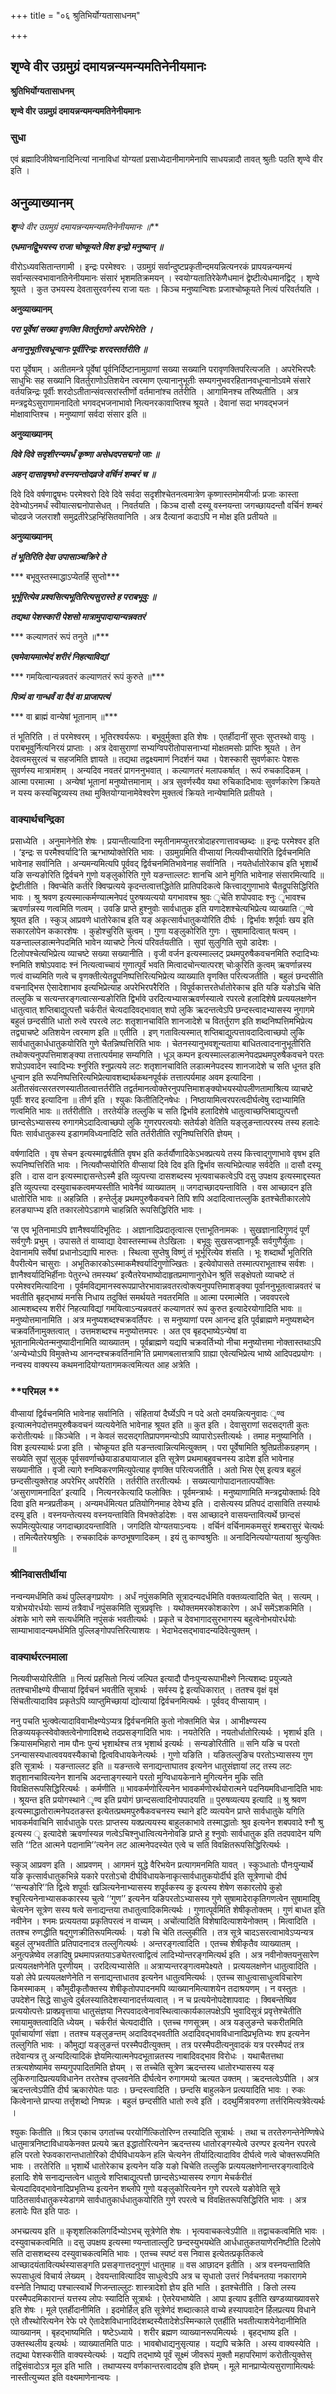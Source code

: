 +++
title = "०६ श्रुतिभिर्योग्यतासाधनम्"

+++


## शृण्वे वीर उग्रमुग्रं दमायन्नन्यमन्यमतिनेनीयमानः

**श्रुतिभिर्योग्यतासाधनम्**

**शृण्वे वीर उग्रमुग्रं दमायन्नन्यमन्यमतिनेनीयमानः**

### **सुधा**

एवं ब्रह्मादिजीवेष्वनादिनित्यां नानाविधां योग्यतां प्रसाध्येदानीमागमेनापि साधयन्नादौ तावत् श्रुतीः पठति शृण्वे वीर इति ।

## **अनुव्याख्यानम्**

***शृ**ण्वे वीर उग्रमुग्रं दमायन्नन्यमन्यमतिनेनीयमानः ॥***

***एधमानद्विुभयस्य राजा चोष्कूयते विश इन्द्रो मनुष्यान् ॥***

वीरोऽध्यवसितान्तगामी । इन्द्रः परमेश्वरः । उग्रमुग्रं सर्वान्दुष्टप्रकृतीन्दमयन्नित्यनरकं प्रापयन्नन्यमन्यं सर्वान्सत्स्वभावानतिनेनीयमानः संसारं भृशमतिक्रमयन् । स्वयोग्यतातिरेकेणैधमानं द्वेष्टीत्येधमानद्विट् । शृण्वे श्रूयते । कुत उभयस्य देवतासुरवर्गस्य राजा यतः । किञ्च मनुष्यान्विशः प्रजाश्चोष्कूयते नित्यं परिवर्तयति ।

**अनुव्याख्यानम्**

***परा पूर्वेषां सख्या वृणक्ति वितर्तुराणो अपरेभिरेति ।***

***अनानुभूतीरवधून्वानः पूर्वीरिन्द्रः शरदस्तर्तरीति ॥***

परा पूर्वेषाम् । अतीतमन्त्रे पूर्वेषां पूर्वनिर्दिष्टानामुग्राणां सख्या सख्यानि परावृणक्तिपरित्यजति । अपरेभिरपरैः साधुभिः सह सख्यानि वितर्तुराणोऽतिशयेन त्वरमाण एत्यानानुभूतीः सम्यगनुभवरहितानवधून्वानोऽवमे संसारे वर्तयन्निन्द्रः पूर्वीः शरदोऽतीतान्संवत्सरांस्तीर्णो वर्तमानांश्च तर्तरीति । आगामिनश्च तरिष्यतीति । अत्र मन्त्रद्वयेऽसुराणामनादितो भगवद्भजनाभावो नित्यनरकावाप्तिश्च श्रूयते । देवानां सदा भगवद्भजनं मोक्षावाप्तिश्च । मनुष्याणां सर्वदा संसार इति ॥

**अनुव्याख्यानम्**

***दिवे दिवे सदृशीरन्यमर्धं कृष्णा असेधदपसद्मनो जाः ॥***

***अहन् दासावृषभो वस्नयन्तोदव्रजे वर्चिनं शम्बरं च ॥***

दिवे दिवे वर्षणाद्वृषभः परमेश्वरो दिवे दिवे सर्वदा सदृशीश्चेतनत्वमात्रेण कृष्णास्तमोमयीर्जाः प्रजाः कास्ता देवेभ्योऽनमर्धं स्वीयात्सद्मनोपासेधत् । निवर्तयति । किञ्च दासौ दस्यू वस्नयन्ता जगच्छायदन्तौ वर्चिनं शम्बरं चोदव्रजे जलराशौ समुद्रतीरेऽहन्हिंसितवानिति । अत्र दैत्यानां कदाऽपि न मोक्ष इति प्रतीयते ॥

**अनुव्याख्यानम्**

***तं भूतिरिति देवा उपासाञ्चक्रिरे ते***

*** बभूवुस्तस्माद्धाऽप्येतर्हि सुप्तो***

***भूर्भूरित्येव प्रश्वसित्यभूतिरित्यसुरास्ते ह पराबभूवुः ॥***

***तद्यथा पेशस्कारी पेशसो मात्रामुपादायान्यन्नवतरं***

*** कल्याणतरं रूपं तनुते ॥***

***एवमेवायमात्मेदं शरीरं निहत्याविद्यां***

*** गमयित्वान्यन्नवतरं कल्याणतरं रूपं कुरुते ॥***

***पित्र्यं वा गान्धर्वं वा दैवं वा प्राजापत्यं***

*** वा ब्राह्मं वान्येषां भूतानाम् ॥***

तं भूतिरिति । तं परमेश्वरम् । भूतिरश्वर्यरूपः । बभूवुर्मुक्ता इति शेषः । एतर्हीदानीं सुप्तः सुप्तस्थो वायुः । पराबभूवुर्नित्यनिरयं प्राप्ताः । अत्र देवासुराणां सभ्यग्विपरीतोपासनाभ्यां मोक्षतमसोः प्राप्तिः श्रूयते । तेन देवत्वमसुरत्वं च सहजमिति ज्ञायते ॥ तद्यथा तद्वक्ष्यमाणं निदर्शनं यथा । पेशस्कारी सुवर्णकारः पेशसः सुवर्णस्य मात्रामंशम् । अन्यदिव नवतरं प्रागननुभवात् । कल्याणतरं मलापकर्षात् । रूपं रुचकादिकम् । आत्मा परमात्मा । अन्येषां भूतानां मनुष्योत्तमानाम् । अत्र सुवर्णस्यैव यथा रुचिकादिभावः सुवर्णकारेण क्रियते न यस्य कस्यचिद्द्रव्यस्य तथा मुक्तियोग्यानामेवेश्वरेण मुक्तत्वं क्रियते नान्येषामिति प्रतीयते ।

### **वाक्यार्थचन्द्रिका**

प्रसाध्येति । अनुमानेनेति शेषः । प्रयान्तीत्यादिना स्मृतीनामप्युत्तरत्रोदाहरणात्तावच्छब्दः ॥ इन्द्रः परमेश्वर इति । ‘इन्द्रः स परमैश्वर्यादि’ति ऋग्भाष्योक्तेरिति भावः । उग्रमुग्रमिति वीप्सायां नित्यवीप्सयोरिति द्विर्वचनमिति भावेनाह सर्वानिति । अन्यमन्यमित्यपि पूर्ववद् द्विर्वचनमितिभावेनाह सर्वानिति । नयतेर्धातोरेकाच इति भृशार्थे यङि सन्यङोरिति द्विर्वचने गुणो यङ्लुकोरिति गुणे यङन्ताल्लटः शानचि आने मुगिति भावेनाह संसारमित्यादि ॥ द्वेष्टीतीति । क्विप्चेति कर्तरि क्विप्प्रत्यये कृदन्तत्वात्तद्धितेति प्रातिपदिकत्वे कित्त्वाद्गुणाभावे चैतद्रूपसिद्धिरिति भावः । श्रु श्रवण इत्यस्मात्कर्मण्यात्मनेपदं पुरुषव्यत्ययो यगभावश्च श्रुवः ृचेति शपोपवादः श्नुः ृभावश्च ऋवर्णान्नस्य णत्वमिति णत्वम् । उवङि प्राप्ते हुश्नुवोः सार्वधातुक इति यणादेशश्चेत्यभिप्रेत्य व्याख्याति ृण्वे श्रूयत इति । स्कुञ् आप्रवणे धातोरेकाच इति यङ् अकृत्सार्वधातुकयोरिति दीर्घः । द्विर्भावः शर्पूर्वाः खय इति सकारलोपेन ककारशेषः । कुहोश्चुरिति चुत्वम् । गुणा यङ्लुकोरिति गुणः । सुषामादित्वात् षत्वम् । यङन्ताल्लडात्मनेपदमिति भावेन व्याचष्टे नित्यं परिवर्तयतीति । सुपां सुलुगिति सुपो डादेशः । टिलोपश्चेत्यभिप्रेत्य व्याचष्टे सख्या सख्यानीति । वृजी वर्जन इत्यस्माल्लट् प्रथमपुरुषैकवचनमिति रुदादिभ्यः श्नमिति शषोऽपवादः श्नं नित्यत्वाच्चायं गुणात्पूर्वं भवति मित्वादचोन्त्यात्परश् चोःकुरिति कुत्वम् ऋवर्णान्नस्य णत्वं वाच्यमिति णत्वे च वृणक्तीत्येतद्रूपनिष्पत्तिरित्यभिप्रेत्य व्याख्याति वृणक्ति परित्यजतीति । बहुलं छन्दसीति वचनाद्भिस ऐसादेशाभाव इत्यभिप्रेत्याह अपरेभिरपरैरिति । विपूर्वकात्तरतेर्धातोरेकाच इति यङि यङोऽचि चेति तल्लुकि च सत्यन्तरङ्गत्वात्सन्यङोरिति द्विर्भावे उरदित्यभ्यासऋवर्णस्यात्वे रपरत्वे हलादिशेषे प्रत्ययलक्षणेन धातुत्वात् शप्तिबाद्युत्पत्तौ चर्करीतं चेत्यदादिवद्भावात् शपो लुकि ऋदन्तत्वेऽपि छन्दस्त्वादभ्यासस्य नुगागमे बहुलं छन्दसीति धातो रुत्वे रपरत्वे लटः शतृशानचाविति शानजादेशे च वितर्तुराण इति शब्दनिष्पत्तिमभिप्रेत्य तद्व्याचष्टे अतिशयेन त्वरमाण इति ॥ एतीति । इण् गतावित्यस्मात् शप्तिबाद्युत्पत्तावदादित्वाच्छपो लुकि सार्वधातुकार्धधातुकयोरिति गुणे चैतन्निष्पत्तिरिति भावः । चेतनस्यानुभवशून्यताया बाधितत्वादनानुभूतीरिति तथोक्त्यनुपपत्तिमाशङ्क्या तत्तात्पर्यमाह सम्यगिति । धूञ् कम्पन इत्यस्माल्लडात्मनेपदप्रथमपुरुषैकवचने परतः शपोऽपवादेन स्वादिभ्यः श्नुरिति श्नुप्रत्यये लटः शतृशानचाविति लडात्मनेपदस्य शानजादेशे च सति धूनत इति धुन्वान इति रूपनिष्पत्तिरित्यभिप्रेत्यावशब्दार्थकथनपूर्वकं तत्तात्पर्यमाह अवम इत्यादिना । अतीतसंवत्सरतरणस्यातीतत्वात्तर्तरीति तद्वर्तमानत्वोक्तेरनुपपत्तिमाशङ्क्योभयस्योपलीणतामाश्रित्य व्याचष्टे पूर्वीः शरद इत्यादिना ॥ तीर्ण इति । श्युकः कितीतिट्निषेधः । निष्ठायामित्वरपरत्वदीर्घत्वेषु रदाभ्यामिति णत्वमिति भावः ॥ तर्तरीतीति । तरतेर्यङि तल्लुकि च सति द्विर्भावे हलादिशेषे धातुत्वाच्छप्तिबाद्युत्पत्तौ छान्दसेऽभ्यासस्य रुगागमेऽदादित्वाच्छपो लुकि गुणरपरत्वयोः सतेर्यङो वेतिति यङ्लुङन्तात्परस्य तस्य हलादेः पितः सार्वधातुकस्य इडागमविध्यनादिटि सति तर्तरीतीति रपूनिष्पत्तिरिति ज्ञेयम् ।

वर्षणादिति । वृष सेचन इत्यस्माद्वर्षतीति वृषभ इति कर्तर्यौणादिकेऽभक्प्रत्यये तस्य कित्त्वाद्गुणाभावे वृषभ इति रूपनिष्पत्तिरिति भावः । नित्यवौप्सयोरिति वीप्सायां दिवे दिव इति द्विर्भाव सत्यभिप्रेत्याह सर्वदेति ॥ दासौ दस्यू इति । दास दान इत्यस्माद्दासन्तेऽस्मै इति व्युत्पत्त्या दासशब्दस्य भृत्यवाचकत्वेऽपि दसु उपक्षय इत्यस्माद्दस्यत इति व्युत्पत्त्या दस्युवाचकत्वमप्यस्तीति भावेनैवं व्याख्यातम् ॥ जगदाच्छादयन्ताविति । वस आच्छादन इति धातोरिति भावः ॥ अहन्निति । हन्तेर्लुङ् प्रथमपुरुषैकवचने तिपि शपि अदादित्वात्तल्लुकि इतश्चेतीकारलोपे हलङ्याप्भ्य इति तकारलोपेऽडागमे चाहन्निति रूपसिद्धिरिति भावः ।

‘स एव भूतिनामाऽपि ज्ञानैश्वर्यादिभूतिदः । अज्ञानादिप्रदातृत्वात्स एत्ताभूतिनामकः । सुखज्ञानादिगुणदं पूर्णं सर्वगुणैः प्रभुम् । उपासते तं वाय्वाद्या देवास्तस्माच्च तेऽखिलाः । बभूवुः सुखसज्ज्ञानपूर्वैः सर्वगुणैर्युताः । देवानामपि सर्वेषां प्रधानोऽद्यापि मारुतः । स्थित्वा सुप्तेषु विष्णुं तं भूर्भूरित्येव शंसति । भूः शब्दार्थो भूतिरिति वैपरीत्येन चासुराः । अभूतिकारकोऽस्माकमैश्वर्यादिगुणोज्खितः । इत्येवोपासते तस्मात्पराभूताश्च सर्वशः । ज्ञानैश्वर्यादिभिर्हीनाः पेतुरन्धे तमस्यथ’ इत्यैतरेयभाष्योदाहृतप्रमाणानुरोधेन श्रुतिं सङ्क्षेपतो व्याचष्टे तं परमेश्वरमित्यादिना । पूर्वमविद्यमानस्वरूपप्राप्तेरभावान्नवतरत्वोक्त्यनुपपत्तिमाशङ्क्या पूर्वाननुभूतत्वान्नवतरं च भवतीति बृहद्भाष्यं मनसि निधाय तदुक्तिं समर्थयते नवतरमिति ॥ आत्मा परमात्मेति । जववपरत्वे आत्मशब्दस्य शरीरं निहत्याविद्यां गमयित्वाऽन्यन्नवतरं कल्याणतरं रूपं कुरुत इत्यादेरयोगादिति भावः ॥ मनुष्योत्तमानामिति । अत्र मनुष्यशब्दश्चक्रवर्तिपरः । स मनुष्याणां परम आनन्द इति पूर्वब्राह्मणे मनुष्यशब्देन चक्रवर्तिनामुक्तत्वात् । उत्तमशब्दश्च मनुष्योत्तमपरः । अत एव बृहद्भाष्येऽन्येषां वा भूतानामित्येतन्मनुष्यादीनामिति व्याख्यातम् । पूर्वब्राह्मणे यद्यपि चक्रवर्तिभ्यो नीचा मनुष्योत्तमा नोक्तास्तथाऽपि ‘अन्येभ्योऽपि विमुक्तेभ्य आनन्दश्चक्रवर्तिनामि’ति प्रमाणबलात्तत्रापि ग्राह्या एवेत्यभिप्रेत्य भाष्ये आदिपदप्रयोगः । नन्वस्य वाक्यस्य कथमनादियोग्यतागमकत्वमित्यत आह अत्रेति ।

### **परिमल **

वीप्सायां द्विर्वचनमिति भावेनाह सर्वानिति । संहितायां दैर्घ्येऽपि न पदे अतो दमयन्नित्यनुवादः ृण्व इत्यात्मनेपदोत्तमपुरुषैकवचनं व्यत्ययेनेति भावेनाह श्रूयत इति ॥ कुत इति । देवासुराणां सदसद्गती कुतः करोतीत्यर्थः ॥ किञ्चेति । न केवलं सदसद्गतिप्रापणमन्योऽपि व्यापारोऽस्तीत्यर्थः । तमाह मनुष्यानिति । विश इत्यस्यार्थः प्रजा इति । चोष्कूयत इति यङन्तत्वान्नित्यमित्युक्तम् । परा पूर्वेषामिति श्रुतिप्रतीकग्रहणम् । सख्येति सुपां सुलुक् पूर्वसवर्णाच्छेयाडाड्यायाजाल इति सूत्रेण प्रथमाबहुवचनस्य डादेश इति भावेनाह सख्यानीति । वृजी त्यागे श्नम्विकरणमित्युपेत्याह वृणक्ति परित्यजतीति । अतो भिस ऐस् इत्यत्र बहुलं छन्दसीत्युक्तेराह अपरेभिर् अपरैरिति । तर्तरीति तरतीत्यर्थः । सख्यत्यागोपादानतात्पर्योक्तिः ‘असुराणामनादित’ इत्यादि । नित्यनरकेत्यादि फलोक्तिः । पूर्वमन्त्रार्थः । मनुष्याणामिति मन्त्रद्वयोक्तार्थः दिवे दिवा इति मन्त्रप्रतीकम् । अन्यमर्धमित्यत प्रतियोगिनमाह देवेभ्य इति । दासेत्यस्य प्रतिपदं दासाविति तस्यार्थः दस्यू इति । वस्नयन्तेत्यस्य वस्नयन्ताविति विभक्तेर्डादेशः । वस आच्छादने वासयन्तावित्यर्थे छान्दसं रूपमित्युपेत्याह जगदाच्छादयन्ताविति । जगदिति योग्यतयाऽन्वयः । वर्चिनं वर्चिनामकमसुरं शम्बरासुरं चेत्यर्थः । तमित्यैतरेयश्रुतिः । रुचकादिकं कण्ठभूषणादिकम् । इयं तु काण्वश्रुतिः ॥ अनादिनित्ययोग्यतायां श्रुत्युक्तिः ॥

### **श्रीनिवासतीर्थीया**

नन्वन्यमर्धमिति कथं पुल्लिङ्गप्रयोगः । अर्धं नपुंसकमिति सूत्रादन्यदर्धमिति वक्तव्यत्वादिति चेत् । सत्यम् । यत्रोभयोरर्धयोः साम्यं तत्रैवार्धं नपुंसकमिति सूत्रप्रवृत्तिः । यथोक्तममरकोशकारेण । अर्धं समेंऽशकमिति । अंशके भागे समे सत्यर्धमिति नपुंसकं भवतीत्यर्थः । प्रकृते च देवभागादसुरभागस्य बहुत्वेनोभयोरर्धयोः साम्याभावादन्यमर्धमिति पुल्लिङ्गोपपत्तिरित्याशयः । भेदाभेदसद्भावादन्यदिवेत्युक्तम् ।

### **वाक्यार्थरत्नमाला**

नित्यवीप्सयोरितीति ॥ नित्यं प्रहसितो नित्यं जल्पित इत्यादौ पौनःपुन्यरूपाभीक्ष्णे नित्यशब्दः प्रयुज्यते ततश्चाभीक्ष्ण्ये वीप्सायां द्विर्वचनं भवतीति सूत्रार्थः । सर्वस्य द्वे इत्यधिकारात् । ततश्च वृक्षं वृक्षं सिंचतीत्यादाविव प्रकृतेऽपि व्याप्तुमिच्छायां द्योत्यायां द्विर्वचनमित्यर्थः । पूर्ववद् वीप्सायाम् ।

ननु पचति भुत्क्वेत्यादाविवाभीक्ष्ण्येऽप्यत्र द्विर्वचनमिति कुतो नोक्तमिति चेन्न । आभीक्ष्ण्यस्य तिङव्ययकृत्स्वेवोक्तत्वेनोणादिशब्दे तदप्रसङ्गादिति भावः । नयतेरिति । नयतोर्धातोरित्यर्थः । भृशार्थ इति । क्रियासमभिहारो नाम पौनः पुन्यं भृशार्थश्च तत्र भृशार्थ इत्यर्थः । सन्यङोरितीति ॥ सनि यङि च परतो ऽनन्यासस्यधात्ववयवस्यैकाचो द्वित्वविधायकेनेत्यर्थः । गुणो यङिति । यङितल्लुङिच परतोऽभ्यासस्य गुण इति सूत्रार्थः । यङन्ताल्लट इति ॥ यङन्तत्वे सनाद्यन्ताघातव इत्यनेन धातुसंज्ञायां लट् तस्य लटः शतृशानचावित्यनेन शानचि अदन्ताङ्गस्याने परतो मुग्विधायकेनाने मुगित्यनेन मुकि सति विवक्षितरूपसिद्धिरित्यर्थः । कर्मणीति ॥ भावकर्मणोरित्यनेन भावकर्मणोरर्थयोरात्मने पदनियमविधानादिति भावः । श्रूयन्त इति प्रयोगस्थाने ृण्व इति प्रयोगं छान्दसत्वादिनोपपादयति ॥ पुरुषव्यत्यय इत्यादि ॥ श्रु श्रवण इत्यस्माद्धातोरात्मनेपदतङस्त इत्येतत्प्रथमपुरुषैकवचनस्य स्थाने इटि व्यत्ययेन प्राप्ते सार्वधातुके यगिति भावकर्मवाचिनि सार्वधातुके परतः प्राप्तस्य यक्प्रत्ययस्य बाहुलकाभावे तस्माद्धातोः श्रुव इत्यनेन शबपवादे श्नौ श्रु इत्यस्य ृ इत्यादेशे ऋवर्णास्यन्न णत्वेऽचिश्नुधात्वित्यनेनोवङि प्राप्ते हु श्नुवोः सार्वधातुक इति तदपवादेन यणि सति ‘‘टित आत्मने पदानामि’’त्यनेन लट आत्मनेपदस्येत एत्वे च सति विवक्षितरूपसिद्धिरित्यर्थः ।

स्कुञ् आप्रवण इति । आप्रवणम् । आगमनं युद्धे वैरिभयेन प्रत्यागमनमिति यावत् । स्कुञ्धातोः पौनःपुन्यार्थे यङि कृत्सार्वधातुकभिन्ने यकारे परतोऽचो दीर्घविधायकेनाकृत्सार्वधातुकयोर्दीर्घ इति सूत्रेणाचो दीर्घ ‘‘सन्यङोरि’’ति द्वित्वे शपूर्वाः खञित्यनेनाभ्यासस्य शपूर्वकस्य कु इत्यस्य शेषेण सकारलोपे कुहो श्चुरित्यनेनाभ्यासककारस्य चुत्वे ‘‘गुण’’ इत्यनेन यङिपरतोऽभ्यासस्य गुणे सुषामादेराकृतिगणत्वेन सुषामादिषु चेत्यनेन सूत्रेण सस्य षत्वे सनाद्यन्तया तधातुत्वादिकमित्यर्थः । गुणात्पूर्वमिति शेषीकृतोक्तम् । गुणं बाधत इति नवीनेन । श्नमः प्रत्ययतया प्रकृतिपरत्वं न वाच्यम् । अचोंत्यादिति विशेषादित्याशयेनोक्तम् । मित्वादिति । ततश्च रुणद्धीति षद्गुणक्रीतिरूपमित्यर्थः । यङो चि चेति तल्लुकीति । तत्र सूत्रे चादऽसरत्वाभावेऽप्यन्यत्र बहुलं लुग्भवतीति प्रतिपादनादत्र तल्लुगित्यर्थः । अन्तरङ्गत्वादिति । एतच्च शेषीकृतैव व्याख्यातम् । अनुत्पन्नेष्वेव लङादिषु प्रथमापन्नतयाऽङ्येतरत्वाद्वित्वं लादिभ्योन्तरङ्गमित्यर्थ इति । अत्र नवीनोक्तयनुसारेण प्रत्ययलक्षणेनेति पूरणीयम् । उरदित्यभ्यासेति ॥ अत्राप्यन्तरङ्गत्वमपेक्ष्यते । प्रत्ययलक्षणेन धातुत्वादिति । यङो लेपे प्रत्ययलक्षणेनेति न सनाद्यन्ताधातव इत्यनेन धातुत्वमित्यर्थः । एतच्च साधुत्वासाधुत्वविचारेण किमस्माकम् । कौमुदीकृतौक्तस्य शेषीकृतोपपादनमपि व्याख्यानमित्याशयेन तदाश्रयणम् । न वस्तुतः । उपदेशेन सिद्धे साधुत्वे दुर्बलस्यातिदेशस्यानादर्त्तव्यत्वात् । न च प्रत्ययेनोपदेशापवादः । क्विबन्तेष्विव प्रत्ययोत्पत्तेः प्राक्प्रवृत्ताया धातुसंज्ञया निरपवादत्वेनावस्थित्वात्कार्यकालपक्षेऽपि भुवादिसूत्रं प्रवृत्तेश्चेतीति रमायामुक्तत्वादिति ध्येयम् । चर्करीतं चेत्यदादीति । एतच्च गणसूत्रम् । अत्र यङ्लुङन्ते चकरीतमिति पूर्वाचार्याणां संज्ञा । ततश्च यङ्लुङन्तम् अदादिवद्भवतीति अदादिवद्भावविधानादिप्रभृतिभ्यः शप इत्यनेन तल्लुगिति भावः । कौमुद्यां यङ्लुङन्तं परस्मैपदीत्युक्तम् । तत्र परस्मैपदीत्यनुवादकं यत्र परस्मैपदं तत्र तदेवान्यत्र तु अन्यदित्यादिकं ज्ञेयमित्यात्मनेपदभूतान्नतस्य नाबादिवद्भाव विरोधः । यथाचैतत्तथा तत्रत्यशेष्यामेव सम्यगुपपादितमिति ज्ञेयम् । स तच्चेति सूत्रेण ऋदन्तस्य धातोरभ्यासस्य यङ् लुकिरुगादिप्रत्ययविधानेन तरतेश्च तृप्लवनेति दीर्घत्वेन रुगागमयो ऋत्यत उक्तम् । ऋदन्तत्वेऽपीति । अत्र ऋदन्तत्वेऽपीति दीर्घ ऋकारोपेतः पाठः । छन्दस्त्वादिति । छन्दसि बाहुलकेन प्रत्ययादिति भावः । रुकः कित्वेनान्ते प्राप्त्या तर्त्तृशब्दो निष्पन्नः । बहुलं छन्दसीति धातो रुत्वे इति । ददथुर्मित्रावरुणा तर्त्तरिमित्यत्रेवेत्यर्थः ।

श्युकः कितीति ॥ श्रिञ एकाच उगतांच्च परयोर्गित्कितोरिण्न तस्यादिति सूत्रार्थः । तथा च तरतेरुगन्तेनेण्णिषेधे धातुमात्रनिष्टाविधायकेनक्त प्रत्यये ऋत इद्धातोरित्यनेन ऋदन्तस्य धातोरङ्गस्येत्वे उरण्पर इत्यनेन रपरत्वे हलि परतो रेफवकारान्तधातोरिको दीर्घविधायकेन हलि चेत्यनेन तीर्यादित्यादाविव दीर्घत्वे णत्वे चोक्तरूपमिति भावः । तरतेरिति ॥ भृशार्थे धातोरेकाच इत्यनेन यङि यङो चिचेति तल्लुकि प्रत्ययलक्षणेनान्तरङ्गत्वादित्वे हलादिः शेषे सनाद्यन्तत्वेन धातुत्वे शप्तिबाद्युत्पत्तौ छान्दसेऽभ्यासस्य रुगाग मेचर्करीतं चेत्यदादिवद्भावेनादिप्रभृतिभ्य इत्यनेन शब्लोपे गुणो यङ्लुकोरित्यनेन गुणे रपरत्वे यङोवेति सूत्रे पाठितसार्वधातुकस्येडागमे सार्वधातुकार्धधातुकयोरिति गुणे रपरत्वे च विवक्षितरूपसिद्धिरिति भावः । अत्र हलादेः पित इति पाठः ।

अभच्प्रत्यय इति ॥ कृशृशलिकलिगर्दिभ्योऽभच् सूत्रेणेति शेषः । भृत्यवाचकत्वेऽपीति ॥ तद्वाचकत्वमिति भावः । दस्युवाचकत्वमिति ॥ दसु उपक्षय इत्यस्मा ण्यन्ताताल्लुटि छन्दस्युभयथेति आर्धधातुकतयाणेरनिष्टीति टिलोपे सति दासशब्दस्य दस्युवाचकत्वमिति भावः । एतच्च स्पष्टं वस निवास इत्येतत्प्रकृतिकत्वे आच्छादयंतावित्यर्थस्यासङ्गति प्रसङ्गात्तदनुगुणं धातुमाह ॥ वस आछादन इतीति । अत्र वस्नयन्ताविति रूपसाधुत्वं विचार्य लेख्यम् । देवयन्तावित्यादिव साधुत्वेऽपि अत्र च सृधातो उत्तरं निर्वचनतया नकारागमे वस्नेति निष्पाद्य पश्चात्स्वार्थे णिजन्ताल्लुटः शास्त्रादेशो ज्ञेय इति भाति । इतश्चेतीति । ङितो लस्य परस्मैपदमिकारान्तं यत्तस्य लोपः स्यादिति सूत्रार्थः । ऐतरेयभाष्येति । आपा इत्याप इतीति खण्डव्याख्यावसरे इति शेषः । मूले एतर्हीदानीमिति । इदमोर्हिल् इति सूत्रेणेदं शब्दात्काले वाच्ये हस्यापवादेन र्हिलप्रत्यय विधाने एते तौस्थोरित्यनेन रेफे परे ऐतादेशविधानादिदंशब्दस्यैतादेशेऽस्मिन्काले एतर्हीति भवतीत्याशयेनेदानीमिति व्याख्यानम् । बृहद्भाष्यमिति । षष्टेऽध्याये । शरीर ब्रह्मण व्याख्यानरूपमित्यर्थः । बृहद्भाष्य इति । उक्तस्थलीय इत्यर्थः । व्याख्यातमिति पाठः । भावबोधाद्यनुसृत्याह । यद्यपि चक्रेति । अस्य वाक्यस्येति । तद्यथा पेशस्करीति वाक्यस्येत्यर्थः । यद्यपि तद्भाष्ये पूर्वं सूक्ष्मं जीवरूपं मुक्तौ महापरिमाणं करोतीत्युक्तेस् तद्विसंवादोऽत्र मूल इति भाति । तथाप्यस्य वर्णकान्तरत्वाददोष इति ज्ञेयम् । मूले मानप्राप्येत्यसुराणामित्यर्थः नास्तीत्युच्यत इति वक्ष्यमाणेनान्वयः ।

